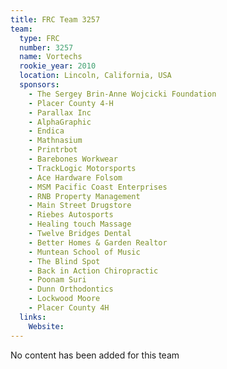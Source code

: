 ```yaml
---
title: FRC Team 3257
team:
  type: FRC
  number: 3257
  name: Vortechs
  rookie_year: 2010
  location: Lincoln, California, USA
  sponsors:
    - The Sergey Brin-Anne Wojcicki Foundation
    - Placer County 4-H
    - Parallax Inc
    - AlphaGraphic
    - Endica
    - Mathnasium
    - Printrbot
    - Barebones Workwear
    - TrackLogic Motorsports
    - Ace Hardware Folsom
    - MSM Pacific Coast Enterprises
    - RNB Property Management
    - Main Street Drugstore
    - Riebes Autosports
    - Healing touch Massage
    - Twelve Bridges Dental
    - Better Homes & Garden Realtor
    - Muntean School of Music
    - The Blind Spot
    - Back in Action Chiropractic
    - Poonam Suri
    - Dunn Orthodontics
    - Lockwood Moore
    - Placer County 4H
  links:
    Website: 
---
```

No content has been added for this team